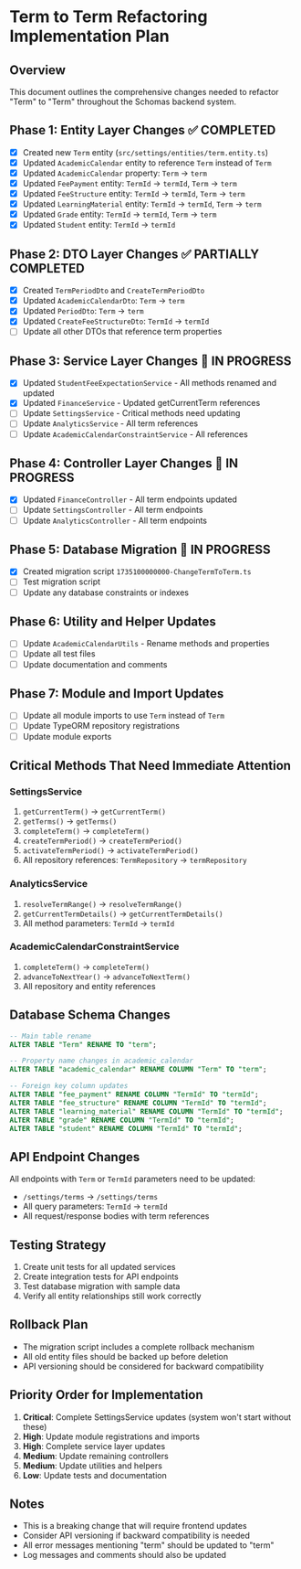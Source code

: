 # Term to Term Refactoring Implementation Plan

## Overview
This document outlines the comprehensive changes needed to refactor "Term" to "Term" throughout the Schomas backend system.

## Phase 1: Entity Layer Changes ✅ COMPLETED
- [x] Created new `Term` entity (`src/settings/entities/term.entity.ts`)
- [x] Updated `AcademicCalendar` entity to reference `Term` instead of `Term`
- [x] Updated `AcademicCalendar` property: `Term` → `term`
- [x] Updated `FeePayment` entity: `TermId` → `termId`, `Term` → `term`
- [x] Updated `FeeStructure` entity: `TermId` → `termId`, `Term` → `term`
- [x] Updated `LearningMaterial` entity: `TermId` → `termId`, `Term` → `term`
- [x] Updated `Grade` entity: `TermId` → `termId`, `Term` → `term`
- [x] Updated `Student` entity: `TermId` → `termId`

## Phase 2: DTO Layer Changes ✅ PARTIALLY COMPLETED
- [x] Created `TermPeriodDto` and `CreateTermPeriodDto`
- [x] Updated `AcademicCalendarDto`: `Term` → `term`
- [x] Updated `PeriodDto`: `Term` → `term`
- [x] Updated `CreateFeeStructureDto`: `TermId` → `termId`
- [ ] Update all other DTOs that reference term properties

## Phase 3: Service Layer Changes 🔄 IN PROGRESS
- [x] Updated `StudentFeeExpectationService` - All methods renamed and updated
- [x] Updated `FinanceService` - Updated getCurrentTerm references
- [ ] Update `SettingsService` - Critical methods need updating
- [ ] Update `AnalyticsService` - All term references
- [ ] Update `AcademicCalendarConstraintService` - All references

## Phase 4: Controller Layer Changes 🔄 IN PROGRESS
- [x] Updated `FinanceController` - All term endpoints updated
- [ ] Update `SettingsController` - All term endpoints
- [ ] Update `AnalyticsController` - All term endpoints

## Phase 5: Database Migration 🔄 IN PROGRESS
- [x] Created migration script `1735100000000-ChangeTermToTerm.ts`
- [ ] Test migration script
- [ ] Update any database constraints or indexes

## Phase 6: Utility and Helper Updates
- [ ] Update `AcademicCalendarUtils` - Rename methods and properties
- [ ] Update all test files
- [ ] Update documentation and comments

## Phase 7: Module and Import Updates
- [ ] Update all module imports to use `Term` instead of `Term`
- [ ] Update TypeORM repository registrations
- [ ] Update module exports

## Critical Methods That Need Immediate Attention

### SettingsService
1. `getCurrentTerm()` → `getCurrentTerm()`
2. `getTerms()` → `getTerms()`
3. `completeTerm()` → `completeTerm()`
4. `createTermPeriod()` → `createTermPeriod()`
5. `activateTermPeriod()` → `activateTermPeriod()`
6. All repository references: `TermRepository` → `termRepository`

### AnalyticsService
1. `resolveTermRange()` → `resolveTermRange()`
2. `getCurrentTermDetails()` → `getCurrentTermDetails()`
3. All method parameters: `TermId` → `termId`

### AcademicCalendarConstraintService
1. `completeTerm()` → `completeTerm()`
2. `advanceToNextYear()` → `advanceToNextTerm()`
3. All repository and entity references

## Database Schema Changes
```sql
-- Main table rename
ALTER TABLE "Term" RENAME TO "term";

-- Property name changes in academic_calendar
ALTER TABLE "academic_calendar" RENAME COLUMN "Term" TO "term";

-- Foreign key column updates
ALTER TABLE "fee_payment" RENAME COLUMN "TermId" TO "termId";
ALTER TABLE "fee_structure" RENAME COLUMN "TermId" TO "termId";
ALTER TABLE "learning_material" RENAME COLUMN "TermId" TO "termId";
ALTER TABLE "grade" RENAME COLUMN "TermId" TO "termId";
ALTER TABLE "student" RENAME COLUMN "TermId" TO "termId";
```

## API Endpoint Changes
All endpoints with `Term` or `TermId` parameters need to be updated:
- `/settings/terms` → `/settings/terms`
- All query parameters: `TermId` → `termId`
- All request/response bodies with term references

## Testing Strategy
1. Create unit tests for all updated services
2. Create integration tests for API endpoints
3. Test database migration with sample data
4. Verify all entity relationships still work correctly

## Rollback Plan
- The migration script includes a complete rollback mechanism
- All old entity files should be backed up before deletion
- API versioning should be considered for backward compatibility

## Priority Order for Implementation
1. **Critical**: Complete SettingsService updates (system won't start without these)
2. **High**: Update module registrations and imports
3. **High**: Complete service layer updates
4. **Medium**: Update remaining controllers
5. **Medium**: Update utilities and helpers
6. **Low**: Update tests and documentation

## Notes
- This is a breaking change that will require frontend updates
- Consider API versioning if backward compatibility is needed
- All error messages mentioning "term" should be updated to "term"
- Log messages and comments should also be updated
